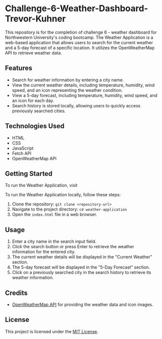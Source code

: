 # Challenge-6-Weather-Dashboard-Trevor-Kuhner
This repository is for the completion of challenge 6 - weather dashboard for Northwestern University's coding bootcamp.
The Weather Application is a web-based application that allows users to search for the current weather and a 5-day forecast of a specific location. It utilizes the OpenWeatherMap API to retrieve weather data.

## Features

- Search for weather information by entering a city name.
- View the current weather details, including temperature, humidity, wind speed, and an icon representing the weather condition.
- View a 5-day forecast, including temperature, humidity, wind speed, and an icon for each day.
- Search history is stored locally, allowing users to quickly access previously searched cities.

## Technologies Used

- HTML
- CSS
- JavaScript
- Fetch API
- OpenWeatherMap API

## Getting Started

To run the Weather Application, visit 

To run the Weather Application locally, follow these steps:

1. Clone the repository: `git clone <repository-url>`
2. Navigate to the project directory: `cd weather-application`
3. Open the `index.html` file in a web browser.

## Usage

1. Enter a city name in the search input field.
2. Click the search button or press Enter to retrieve the weather information for the entered city.
3. The current weather details will be displayed in the "Current Weather" section.
4. The 5-day forecast will be displayed in the "5-Day Forecast" section.
5. Click on a previously searched city in the search history to retrieve its weather information.

## Credits

- [OpenWeatherMap API](https://openweathermap.org/api) for providing the weather data and icon images.

## License

This project is licensed under the [MIT License](LICENSE).